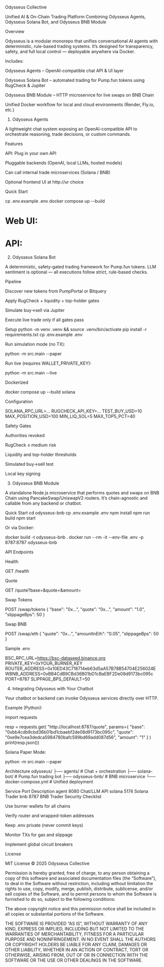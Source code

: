  Odysseus Collective

Unified AI & On-Chain Trading Platform
Combining Odysseus Agents, Odysseus Solana Bot, and Odysseus BNB Module

Overview

Odysseus is a modular monorepo that unifies conversational AI agents with deterministic, rule-based trading systems.
It’s designed for transparency, safety, and full local control — deployable anywhere via Docker.

Includes:

Odysseus Agents – OpenAI-compatible chat API & UI layer

Odysseus Solana Bot – automated trading for Pump.fun tokens using RugCheck & Jupiter

Odysseus BNB Module – HTTP microservice for live swaps on BNB Chain

Unified Docker workflow for local and cloud environments (Render, Fly.io, etc.)

 1. Odysseus Agents

A lightweight chat system exposing an OpenAI-compatible API to orchestrate reasoning, trade decisions, or custom commands.

Features

API: Plug in your own API

Pluggable backends (OpenAI, local LLMs, hosted models)

Can call internal trade microservices (Solana / BNB)

Optional frontend UI at http://ur choice

Quick Start

cp .env.example .env
docker compose up --build
# Web UI:
# API:  

 2. Odysseus Solana Bot

A deterministic, safety-gated trading framework for Pump.fun tokens.
LLM sentiment is optional — all executions follow strict, rule-based checks.

 Pipeline

Discover new tokens from PumpPortal or Bitquery

Apply RugCheck + liquidity + top-holder gates

Simulate buy→sell via Jupiter

Execute live trade only if all gates pass

 Setup
python -m venv .venv && source .venv/bin/activate
pip install -r requirements.txt
cp .env.example .env


Run simulation mode (no TX):

python -m src.main --paper


Run live (requires WALLET_PRIVATE_KEY):

python -m src.main --live


Dockerized

docker compose up --build solana


Configuration

SOLANA_RPC_URL=...
RUGCHECK_API_KEY=...
TEST_BUY_USD=10
MAX_POSITION_USD=100
MIN_LIQ_SOL=5
MAX_TOP5_PCT=40


Safety Gates

 Authorities revoked

 RugCheck ≤ medium risk

 Liquidity and top-holder thresholds

 Simulated buy→sell test

 Local key signing

 3. Odysseus BNB Module

A standalone Node.js microservice that performs quotes and swaps on BNB Chain using PancakeSwap/UniswapV2 routers.
It’s chain-agnostic and callable from any backend or chatbot.

 Quick Start
cd odysseus-bnb
cp .env.example .env
npm install
npm run build
npm start


Or via Docker:

docker build -t odysseus-bnb .
docker run --rm -it --env-file .env -p 8787:8787 odysseus-bnb

 API Endpoints

Health

GET /health


Quote

GET /quote?base=<erc20>&quote=<erc20>&amount=<human>


Swap Tokens

POST /swap/tokens
{
  "base": "0x...",
  "quote": "0x...",
  "amount": "1.0",
  "slippageBps": 50
}


Swap BNB

POST /swap/eth
{
  "quote": "0x...",
  "amountInEth": "0.05",
  "slippageBps": 50
}


Sample .env

BSC_RPC_URL=https://bsc-dataseed.binance.org
PRIVATE_KEY=0xYOUR_BURNER_KEY
ROUTER_ADDRESS=0x10ED43C718714eb63d5aA57B78B54704E256024E
WBNB_ADDRESS=0xBB4CdB9CBd36B01bD1cBaEBF2De08d9173bc095c
PORT=8787
SLIPPAGE_BPS_DEFAULT=50

 4. Integrating Odysseus with Your Chatbot

Your chatbot or backend can invoke Odysseus services directly over HTTP.

Example (Python):

import requests

resp = requests.get(
    "http://localhost:8787/quote",
    params={
        "base": "0xbb4cdb9cbd36b01bd1cbaebf2de08d9173bc095c",
        "quote": "0xe9e7cea3dedca5984780bafc599bd69add087d56",
        "amount": "1"
    }
)
print(resp.json())


Solana Paper Mode:

python -m src.main --paper

 Architecture
odysseus/
├── agents/                # Chat + orchestration
├── solana-bot/            # Pump.fun trading bot
├── odysseus-bnb/          # BNB microservice
└── docker-compose.yml     # Unified deployment

Service	Port	Description
agent	8080	Chat/LLM API
solana	5174	Solana Trader
bnb	8787	BNB Trader
Security Checklist

Use burner wallets for all chains

Verify router and wrapped-token addresses

Keep .env private (never commit keys)

Monitor TXs for gas and slippage

Implement global circuit breakers

 License

MIT License © 2025 Odysseus Collective

Permission is hereby granted, free of charge, to any person obtaining a copy
of this software and associated documentation files (the “Software”), to deal
in the Software without restriction, including without limitation the rights
to use, copy, modify, merge, publish, distribute, sublicense, and/or sell
copies of the Software, and to permit persons to whom the Software is
furnished to do so, subject to the following conditions:

The above copyright notice and this permission notice shall be included
in all copies or substantial portions of the Software.

THE SOFTWARE IS PROVIDED “AS IS”, WITHOUT WARRANTY OF ANY KIND, EXPRESS OR
IMPLIED, INCLUDING BUT NOT LIMITED TO THE WARRANTIES OF MERCHANTABILITY,
FITNESS FOR A PARTICULAR PURPOSE AND NONINFRINGEMENT. IN NO EVENT SHALL
THE AUTHORS OR COPYRIGHT HOLDERS BE LIABLE FOR ANY CLAIM, DAMAGES OR OTHER
LIABILITY, WHETHER IN AN ACTION OF CONTRACT, TORT OR OTHERWISE, ARISING FROM,
OUT OF OR IN CONNECTION WITH THE SOFTWARE OR THE USE OR OTHER DEALINGS IN THE
SOFTWARE.
